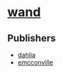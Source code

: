 # [wand](https://pypi.org/project/wand)



## Publishers
- [dahlia](https://pypi.org/user/dahlia)
- [emcconville](https://pypi.org/user/emcconville)

